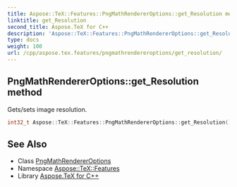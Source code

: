 ```yaml
---
title: Aspose::TeX::Features::PngMathRendererOptions::get_Resolution method
linktitle: get_Resolution
second_title: Aspose.TeX for C++
description: 'Aspose::TeX::Features::PngMathRendererOptions::get_Resolution method. Gets/sets image resolution in C++.'
type: docs
weight: 100
url: /cpp/aspose.tex.features/pngmathrendereroptions/get_resolution/
---
```

## PngMathRendererOptions::get_Resolution method


Gets/sets image resolution.

```cpp
int32_t Aspose::TeX::Features::PngMathRendererOptions::get_Resolution() override
```

## See Also

* Class [PngMathRendererOptions](../)
* Namespace [Aspose::TeX::Features](../../)
* Library [Aspose.TeX for C++](../../../)
